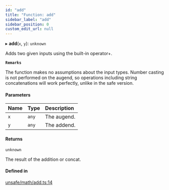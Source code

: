 ```yaml
---
id: "add"
title: "Function: add"
sidebar_label: "add"
sidebar_position: 0
custom_edit_url: null
---
```


▸ **add**(`x`, `y`): `unknown`

Adds two given inputs using the built-in operator+.

**`Remarks`**

The function makes no assumptions about the input types.
Number casting is not performed on the augend, so operations including string concatenations will work perfectly,
unlike in the safe version.

#### Parameters

| Name | Type | Description |
| :------ | :------ | :------ |
| `x` | `any` | The augend. |
| `y` | `any` | The addend. |

#### Returns

`unknown`

The result of the addition or concat.

#### Defined in

[unsafe/math/add.ts:14](https://github.com/axisiscool/hikidashi/blob/6610d16/src/unsafe/math/add.ts#L14)
